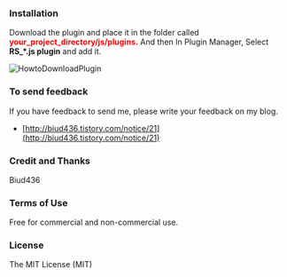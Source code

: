 
### Installation ###
Download the plugin and place it in the folder called <b><span style="color:red;">your_project_directory/js/plugins.</span></b>
And then In Plugin Manager, Select <b>RS_*.js plugin</b> and add it.

![HowtoDownloadPlugin](http://i.imgur.com/BCG99Dm.png)

### To send feedback ###
If you have feedback to send me, please write your feedback on my blog.
- [http://biud436.tistory.com/notice/21](http://biud436.tistory.com/notice/21)

### Credit and Thanks ###
Biud436

### Terms of Use ###
Free for commercial and non-commercial use.

### License ###
The MIT License (MIT)
